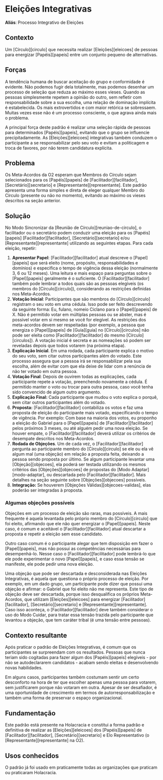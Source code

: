 # Eleições Integrativas

**Aliás**: Processo Integrativo de Eleições

## Contexto

Um [Círculo][circulo] que necessita realizar [Eleições][eleicoes] de pessoas para energizar [Papéis][papeis] entre um conjunto pequeno de alternativas.

## Forças

A tendência humana de buscar aceitação do grupo e conformidade é evidente. Não podemos fugir dela totalmente, mas podemos desenhar um processo de seleção que reduza ao máximo esses vieses. Quando as pessoas simplesmente repetem a opinião do outro, sem refletir com responsabilidade sobre a sua escolha, uma relação de dominação implícita é estabelecida. Os mais extrovertidos e com maior retórica se sobressaem. Muitas vezes esse não é um processo consciente, o que agrava ainda mais o problema.

A principal força deste padrão é realizar uma seleção rápida de pessoas para determinados [Papéis][papeis], evitando que o grupo se influencie precipitadamente. As [Eleições][eleicoes] integrativas também conduzem o participante a se responsabilizar pelo seu voto e evitam a politicagem e troca de favores, por não terem candidatura explícita.

## Problema

Os Meta-Acordos da O2 esperam que Membros do Círculo sejam selecionados para os [Papéis][papeis] de [Facilitador][facilitador], [Secretário][secretario] e [Representante][representante]. Este padrão apresenta uma forma simples e direta de eleger qualquer Membro do Círculo \(presente ou não no momento\), evitando ao máximo os vieses descritos na seção anterior.

## Solução

No Modo Sincronizar da [Reunião de Círculo][reuniao-de-circulo], o facilitador ou o secretário podem conduzir uma eleição para os [Papéis][papeis] [Facilitador][facilitador], [Secretário][secretario] e/ou [Representante][representante] utilizando as seguintes etapas. Para cada eleição, repetir:

1. **Apresentar Papel**: [Facilitador][facilitador] atual descreve o [Papel][papeis] que será eleito \(nome, propósito, responsabilidades e domínios\) e especifica o tempo de vigência dessa eleição \(normalmente 3, 6 ou 12 meses\). Uma leitura e mais espaço para perguntas sobre o [Papel][papeis] geralmente é o suficiente. O [Facilitador][facilitador] também pode lembrar a todos quais são as pessoas elegíveis \(os membros do [Círculo][circulo]\), considerando as restrições definidas nos Meta-Acordos.
2. **Votação Inicial**: Participantes que são membros do [Círculo][circulo] registram o seu voto em uma cédula. Isso pode ser feito descrevendo da seguinte forma: Eu, fulano, nomeio Ciclano para o [Papel][papeis] de X. Não é permitido votar em múltiplas pessoas ou se abster, mas é possível votar em si mesmo se você for elegível. As restrições dos meta-acordos devem ser respeitadas \(por exemplo, a pessoa que energiza o [Papel][papeis] de [Guia][guia] no [Círculo][circulos] não pode ser eleita como [Facilitador][facilitador] do mesmo [Círculo][circulos]\). A votação inicial é secreta e as nomeações só podem ser reveladas depois que todos votarem \(na próxima etapa\).
3. **Explicação Inicial**. Em uma rodada, cada participante explica o motivo do seu voto, sem citar outros participantes além do votado. Este processo assegura que a pessoa irá se responsabilizar pela sua escolha, além de evitar com que ela deixe de lidar com a renúncia de não ter votado em outra pessoa.
4. **Votação Final**: Depois de ouvirem todas as explicações, cada participante repete a votação, preenchendo novamente a cédula. É permitido manter o voto ou trocar para outra pessoa, caso você tenha sido convencido de algum outro argumento.
5. **Explicação Final:** Cada participante que mudou o voto explica o porquê, sem citar outros participantes além do votado.
6. **Proposta:** [Facilitador][facilitador] contabiliza os votos e faz uma proposta de eleição do participante mais votado, especificando o tempo de vigência. Por exemplo: Com base na maioria dos votos, eu proponho a eleição do Gabriel para o [Papel][papeis] de [Facilitador][facilitador] pelos próximos 3 meses, ou até alguém pedir uma nova eleição. Se houver empate, o [Facilitador][facilitador] deverá utilizar os critérios de desempate descritos nos Meta-Acordos.
7. **Rodada de Objeções**. Um de cada vez, o [Facilitador][facilitador] pergunta ao participante membro do [Círculo][circulo] se ele ou ela vê algum mal \(uma objeção\) em relação a proposta feita, deixando a pessoa sendo proposta por último. Se algum participante levantar uma [Objeção][objecoes], ela poderá ser testada utilizando os mesmos critérios das [Objeções][objecoes] de propostas do [Modo Adaptar][modo-adaptar], ou descartada pelo [Facilitador][facilitador]. Mais detalhes na seção seguinte sobre [Objeções][objecoes] possíveis.
7. **Integração:** Se houverem [Objeções Válidas][objecoes-validas], elas poderão ser integradas à proposta.

### Algumas objeções possíveis

Objeções em um processo de eleição são raras, mas possíveis. A mais frequente é aquela levantada pelo próprio membro do [Círculo][circulo] que foi eleito, afirmando que ele não quer energizar o [Papel][papeis]. Neste caso, é comum e aceitável o [Facilitador][facilitador] atual descartar a proposta e repetir a eleição sem esse candidato.

Outro caso comum é o participante alegar que tem disposição em fazer o [Papel][papeis], mas não possui as competências necessárias para desempenhá-lo. Nesse caso o [Facilitador][facilitador] pode lembrá-lo que ele pode experimentar o novo [Papel][papeis], e caso essa tensão se manifeste, ele pode pedir uma nova eleição.

Uma objeção que pode ser descartada e desconsiderada nas Eleições Integrativas, é aquela que questiona o próprio processo de eleição. Por exemplo, em um dado grupo, um participante pode dizer que possui uma objeção e afirmar: o Gabriel que foi eleito não me representa. Este tipo de objeção deve ser descartada, porque isso desqualifica os próprios Meta-Acordos, que utilizam [Eleições][eleicoes] para energizar [Facilitador][facilitador], [Secretário][secretario] e [Representante][representante]. Caso isso aconteça, o [Facilitador][facilitador] deve também considerar o uso do Modo Cuidar, para tratar essa tensão trazida pelo participante que levantou a objeção, que tem caráter tribal \(é uma tensão entre pessoas\).

## Contexto resultante

Após praticar o padrão de Eleições Integrativas, é comum que os participantes se surpreendam com os resultados. Pessoas que nunca teriam sido cogitadas para fazer algum dos [Papéis][papeis] elegíveis - por não se autodeclararem candidatos - acabam sendo eleitas e desenvolvendo novas habilidades.

Em alguns casos, participantes também costumam sentir um certo desconforto na hora de ter que escolher apenas uma pessoa para votarem, sem justificarem porque não votaram em outra. Apesar de ser desafiador, é uma oportunidade de crescimento em termos de autorresponsabilização e também uma forma de preservar o espaço organizacional.

## Fundamentação

Este padrão está presente na Holacracia e constitui a forma padrão e definitiva de realizar as [Eleições][eleicoes] dos [Papéis][papeis] de [Facilitador][facilitador], [Secretário][secretario] e Elo Representativo (o [Representante][representante] na O2).

## Usos conhecidos

O padrão já foi usado em praticamente todas as organizações que praticam ou praticaram Holacracia.
